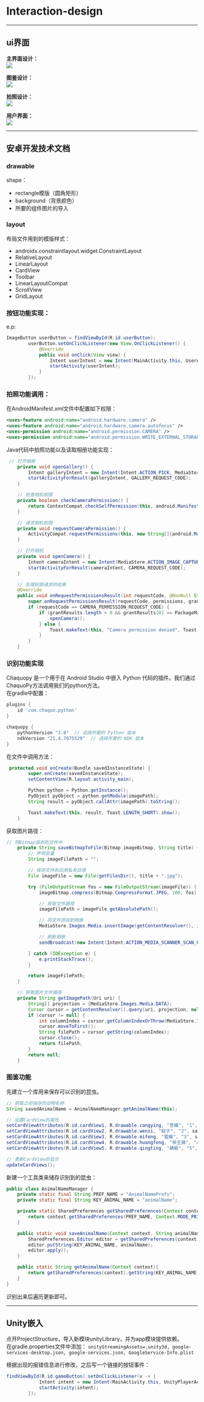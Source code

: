 # Interaction-design

---
## ui界面
**主界面设计：**  
![](主界面.png)  

**图鉴设计：**  
![](图鉴.png)  

**拍照设计：**  
![](拍照.png)  

**用户界面：**  
![](用户.png)

---
## 安卓开发技术文档
### drawable  
shape：
- rectangle模版（圆角矩形）
- background（背景颜色）
- 所要的组件图片的导入

### layout
布局文件用到的模版样式：
- androidx.constraintlayout.widget.ConstraintLayout
- RelativeLayout
- LinearLayout
- CardView
- Toolbar
- LinearLayoutCompat
- ScrollView
- GridLayout

### 按钮功能实现：
e.p:
```Java
ImageButton userButton = findViewById(R.id.userButton);
        userButton.setOnClickListener(new View.OnClickListener() {
            @Override
            public void onClick(View view) {
                Intent userIntent = new Intent(MainActivity.this, UserActivity.class);
                startActivity(userIntent);
            }
        });
```

### 拍照功能调用：
在AndroidManifest.xml文件中配置如下权限：  
```xml
<uses-feature android:name="android.hardware.camera" />
<uses-feature android:name="android.hardware.camera.autofocus" />
<uses-permission android:name="android.permission.CAMERA" />
<uses-permission android:name="android.permission.WRITE_EXTERNAL_STORAGE" />
```

Java代码中拍照功能以及读取相册功能实现：  
```Java
 // 打开相册
    private void openGallery() {
        Intent galleryIntent = new Intent(Intent.ACTION_PICK, MediaStore.Images.Media.EXTERNAL_CONTENT_URI);
        startActivityForResult(galleryIntent, GALLERY_REQUEST_CODE);
    }

    // 检查相机权限
    private boolean checkCameraPermission() {
        return ContextCompat.checkSelfPermission(this, android.Manifest.permission.CAMERA) == PackageManager.PERMISSION_GRANTED;
    }

    // 请求相机权限
    private void requestCameraPermission() {
        ActivityCompat.requestPermissions(this, new String[]{android.Manifest.permission.CAMERA}, CAMERA_PERMISSION_REQUEST_CODE);
    }

    // 打开相机
    private void openCamera() {
        Intent cameraIntent = new Intent(MediaStore.ACTION_IMAGE_CAPTURE);
        startActivityForResult(cameraIntent, CAMERA_REQUEST_CODE);
    }

    // 处理权限请求的结果
    @Override
    public void onRequestPermissionsResult(int requestCode, @NonNull String[] permissions, @NonNull int[] grantResults) {
        super.onRequestPermissionsResult(requestCode, permissions, grantResults);
        if (requestCode == CAMERA_PERMISSION_REQUEST_CODE) {
            if (grantResults.length > 0 && grantResults[0] == PackageManager.PERMISSION_GRANTED) {
                openCamera();
            } else {
                Toast.makeText(this, "Camera permission denied", Toast.LENGTH_SHORT).show();
            }
        }
    }
```

### 识别功能实现
Chaquopy 是一个用于在 Android Studio 中嵌入 Python 代码的插件。我们通过ChaquoPy方法调用我们的python方法。  
在gradle中配置：  
```gradle
plugins {
    id 'com.chaquo.python'
}

chaquopy {
    pythonVersion "3.8"  // 选择所需的 Python 版本
    ndkVersion "21.4.7075529"  // 选择所需的 NDK 版本
}
```
在文件中调用方法：  
```Java
 protected void onCreate(Bundle savedInstanceState) {
        super.onCreate(savedInstanceState);
        setContentView(R.layout.activity_main);

        Python python = Python.getInstance();
        PyObject pyObject = python.getModule(imagePath);
        String result = pyObject.callAttr(imagePath).toString();

        Toast.makeText(this, result, Toast.LENGTH_SHORT).show();
    }
```

获取图片路径：  
```Java
// 将Bitmap保存到文件中
    private String saveBitmapToFile(Bitmap imageBitmap, String title) {
        // 声明变量
        String imageFilePath = "";

        // 保存文件到应用私有目录
        File imageFile = new File(getFilesDir(), title + ".jpg");

        try (FileOutputStream fos = new FileOutputStream(imageFile)) {
            imageBitmap.compress(Bitmap.CompressFormat.JPEG, 100, fos);

            // 获取文件路径
            imageFilePath = imageFile.getAbsolutePath();

            // 将文件添加到相册
            MediaStore.Images.Media.insertImage(getContentResolver(), imageFilePath, title, null);

            // 刷新相册
            sendBroadcast(new Intent(Intent.ACTION_MEDIA_SCANNER_SCAN_FILE, Uri.fromFile(imageFile)));

        } catch (IOException e) {
            e.printStackTrace();
        }

        return imageFilePath;
    }

    // 获取图片文件路径
    private String getImagePath(Uri uri) {
        String[] projection = {MediaStore.Images.Media.DATA};
        Cursor cursor = getContentResolver().query(uri, projection, null, null, null);
        if (cursor != null) {
            int columnIndex = cursor.getColumnIndexOrThrow(MediaStore.Images.Media.DATA);
            cursor.moveToFirst();
            String filePath = cursor.getString(columnIndex);
            cursor.close();
            return filePath;
        }
        return null;
    }
```

### 图鉴功能
先建立一个库用来保存可以识别的昆虫。  
```Java
// 获取之前保存的动物名称
String savedAnimalName = AnimalNameManager.getAnimalName(this);

// 设置CardView的属性
setCardViewAttributes(R.id.cardView1, R.drawable.cangying, "苍蝇", "1", savedAnimalName);
setCardViewAttributes(R.id.cardView2, R.drawable.wenzi, "蚊子", "2", savedAnimalName);
setCardViewAttributes(R.id.cardView3, R.drawable.mifeng, "蜜蜂", "3", savedAnimalName);
setCardViewAttributes(R.id.cardView4, R.drawable.huangfeng, "帝王蜂", "4", savedAnimalName);
setCardViewAttributes(R.id.cardView5, R.drawable.qingting, "蜻蜓", "5", savedAnimalName);

// 更新CardView的显示
updateCardViews();
```

新建一个工具类来储存识别到的昆虫：  
```Java
public class AnimalNameManager {
    private static final String PREF_NAME = "AnimalNamePrefs";
    private static final String KEY_ANIMAL_NAME = "animalName";

    private static SharedPreferences getSharedPreferences(Context context){
        return context.getSharedPreferences(PREF_NAME, Context.MODE_PRIVATE);
    }

    public static void saveAnimalName(Context context, String animalName){
        SharedPreferences.Editor editor = getSharedPreferences(context).edit();
        editor.putString(KEY_ANIMAL_NAME, animalName);
        editor.apply();
    }

    public static String getAnimalName(Context context){
        return getSharedPreferences(context).getString(KEY_ANIMAL_NAME,null);
    }
}

```
识别出来后遍历更新即可。  

---
## Unity嵌入
点开ProjectStructure，导入新模块unityLibrary，并为app模块提供依赖。  
在gradle.properties文件中添加：
`unityStreamingAssets=.unity3d, google-services-desktop.json, google-services.json, GoogleService-Info.plist`

根据出现的报错信息进行修改，之后写一个链接的按钮事件：  
```Java
findViewById(R.id.gameButton).setOnClickListener(v -> {
            Intent intent = new Intent(MainActivity.this, UnityPlayerActivity.class);
            startActivity(intent);
        });
```
